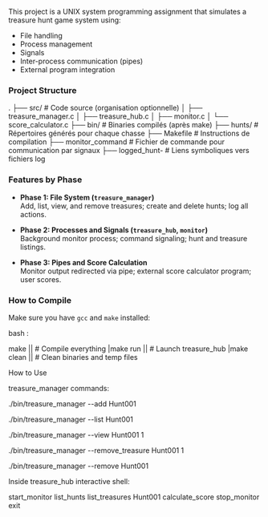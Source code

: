 This project is a UNIX system programming assignment that simulates a treasure hunt game system using:

- File handling
- Process management
- Signals
- Inter-process communication (pipes)
- External program integration

### Project Structure

.
├── src/                    # Code source (organisation optionnelle)
│   ├── treasure_manager.c
│   ├── treasure_hub.c
│   ├── monitor.c
│   └── score_calculator.c
├── bin/                    # Binaries compilés (après make)
├── hunts/                  # Répertoires générés pour chaque chasse
├── Makefile                # Instructions de compilation
├── monitor_command         # Fichier de commande pour communication par signaux
├── logged_hunt-<ID>        # Liens symboliques vers fichiers log



### Features by Phase

- **Phase 1: File System (`treasure_manager`)**  
  Add, list, view, and remove treasures; create and delete hunts; log all actions.

- **Phase 2: Processes and Signals (`treasure_hub`, `monitor`)**  
  Background monitor process; command signaling; hunt and treasure listings.

- **Phase 3: Pipes and Score Calculation**  
  Monitor output redirected via pipe; external score calculator program; user scores.

### How to Compile

Make sure you have `gcc` and `make` installed:

bash :

make        ||  # Compile everything
|make run    ||  # Launch treasure_hub
|make clean  ||  # Clean binaries and temp files


How to Use

treasure_manager commands:

./bin/treasure_manager --add Hunt001

./bin/treasure_manager --list Hunt001

./bin/treasure_manager --view Hunt001 1

./bin/treasure_manager --remove_treasure Hunt001 1

./bin/treasure_manager --remove Hunt001


Inside treasure_hub interactive shell:

start_monitor
list_hunts
list_treasures Hunt001
calculate_score
stop_monitor
exit

